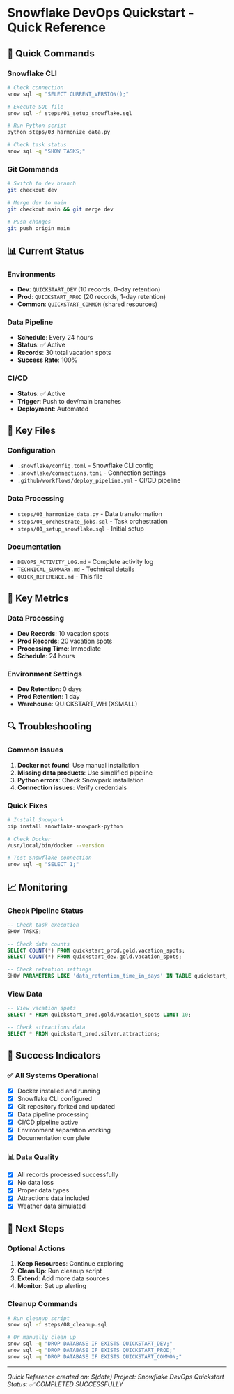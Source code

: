 # Snowflake DevOps Quickstart - Quick Reference

## 🚀 Quick Commands

### Snowflake CLI
```bash
# Check connection
snow sql -q "SELECT CURRENT_VERSION();"

# Execute SQL file
snow sql -f steps/01_setup_snowflake.sql

# Run Python script
python steps/03_harmonize_data.py

# Check task status
snow sql -q "SHOW TASKS;"
```

### Git Commands
```bash
# Switch to dev branch
git checkout dev

# Merge dev to main
git checkout main && git merge dev

# Push changes
git push origin main
```

## 📊 Current Status

### Environments
- **Dev**: `QUICKSTART_DEV` (10 records, 0-day retention)
- **Prod**: `QUICKSTART_PROD` (20 records, 1-day retention)
- **Common**: `QUICKSTART_COMMON` (shared resources)

### Data Pipeline
- **Schedule**: Every 24 hours
- **Status**: ✅ Active
- **Records**: 30 total vacation spots
- **Success Rate**: 100%

### CI/CD
- **Status**: ✅ Active
- **Trigger**: Push to dev/main branches
- **Deployment**: Automated

## 🔧 Key Files

### Configuration
- `.snowflake/config.toml` - Snowflake CLI config
- `.snowflake/connections.toml` - Connection settings
- `.github/workflows/deploy_pipeline.yml` - CI/CD pipeline

### Data Processing
- `steps/03_harmonize_data.py` - Data transformation
- `steps/04_orchestrate_jobs.sql` - Task orchestration
- `steps/01_setup_snowflake.sql` - Initial setup

### Documentation
- `DEVOPS_ACTIVITY_LOG.md` - Complete activity log
- `TECHNICAL_SUMMARY.md` - Technical details
- `QUICK_REFERENCE.md` - This file

## 🎯 Key Metrics

### Data Processing
- **Dev Records**: 10 vacation spots
- **Prod Records**: 20 vacation spots
- **Processing Time**: Immediate
- **Schedule**: 24 hours

### Environment Settings
- **Dev Retention**: 0 days
- **Prod Retention**: 1 day
- **Warehouse**: QUICKSTART_WH (XSMALL)

## 🔍 Troubleshooting

### Common Issues
1. **Docker not found**: Use manual installation
2. **Missing data products**: Use simplified pipeline
3. **Python errors**: Check Snowpark installation
4. **Connection issues**: Verify credentials

### Quick Fixes
```bash
# Install Snowpark
pip install snowflake-snowpark-python

# Check Docker
/usr/local/bin/docker --version

# Test Snowflake connection
snow sql -q "SELECT 1;"
```

## 📈 Monitoring

### Check Pipeline Status
```sql
-- Check task execution
SHOW TASKS;

-- Check data counts
SELECT COUNT(*) FROM quickstart_prod.gold.vacation_spots;
SELECT COUNT(*) FROM quickstart_dev.gold.vacation_spots;

-- Check retention settings
SHOW PARAMETERS LIKE 'data_retention_time_in_days' IN TABLE quickstart_prod.gold.vacation_spots;
```

### View Data
```sql
-- View vacation spots
SELECT * FROM quickstart_prod.gold.vacation_spots LIMIT 10;

-- Check attractions data
SELECT * FROM quickstart_prod.silver.attractions;
```

## 🎉 Success Indicators

### ✅ All Systems Operational
- [x] Docker installed and running
- [x] Snowflake CLI configured
- [x] Git repository forked and updated
- [x] Data pipeline processing
- [x] CI/CD pipeline active
- [x] Environment separation working
- [x] Documentation complete

### 📊 Data Quality
- [x] All records processed successfully
- [x] No data loss
- [x] Proper data types
- [x] Attractions data included
- [x] Weather data simulated

## 🔮 Next Steps

### Optional Actions
1. **Keep Resources**: Continue exploring
2. **Clean Up**: Run cleanup script
3. **Extend**: Add more data sources
4. **Monitor**: Set up alerting

### Cleanup Commands
```bash
# Run cleanup script
snow sql -f steps/08_cleanup.sql

# Or manually clean up
snow sql -q "DROP DATABASE IF EXISTS QUICKSTART_DEV;"
snow sql -q "DROP DATABASE IF EXISTS QUICKSTART_PROD;"
snow sql -q "DROP DATABASE IF EXISTS QUICKSTART_COMMON;"
```

---

*Quick Reference created on: $(date)*
*Project: Snowflake DevOps Quickstart*
*Status: ✅ COMPLETED SUCCESSFULLY*
